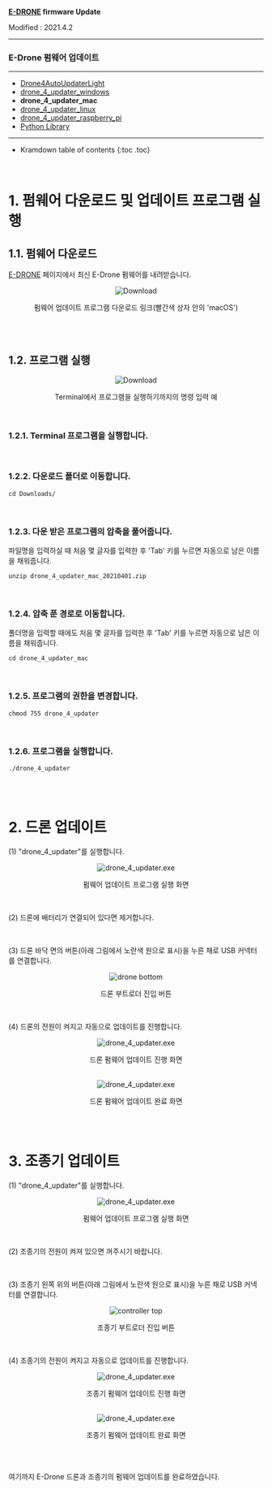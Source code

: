 **[E-DRONE](/documents/kr/products/e_drone/) firmware Update**

Modified : 2021.4.2

---

<h3>E-Drone 펌웨어 업데이트</h3>

---

- [Drone4AutoUpdaterLight](../drone4autoupdaterlight/)
- [drone_4_updater_windows](../drone_4_updater_windows/)
- **drone_4_updater_mac**
- [drone_4_updater_linux](../drone_4_updater_linux/)
- [drone_4_updater_raspberry_pi](../drone_4_updater_raspberry_pi/)
- [Python Library](../python/)

---

* Kramdown table of contents
{:toc .toc}

<br>

# 1. 펌웨어 다운로드 및 업데이트 프로그램 실행

## 1.1. 펌웨어 다운로드
[E-DRONE](/documents/kr/products/e_drone/) 페이지에서 최신 E-Drone 펌웨어를 내려받습니다.

<div align="center">
    <img src="./images/1_1_download.png" alt="Download">
    <p>펌웨어 업데이트 프로그램 다운로드 링크(빨간색 상자 안의 'macOS')</p>
</div>
<br>

<br>

## 1.2. 프로그램 실행

<div align="center">
    <img src="./images/1_2_terminal.png" alt="Download">
    <p>Terminal에서 프로그램을 실행하기까지의 명령 입력 예</p>
</div>
<br>

### 1.2.1. Terminal 프로그램을 실행합니다.

<br>

### 1.2.2. 다운로드 폴더로 이동합니다.

```
cd Downloads/
```

<br>

### 1.2.3. 다운 받은 프로그램의 압축을 풀어줍니다.

파일명을 입력하실 때 처음 몇 글자를 입력한 후 'Tab' 키를 누르면 자동으로 남은 이름을 채워줍니다.

```
unzip drone_4_updater_mac_20210401.zip
```

<br>

### 1.2.4. 압축 푼 경로로 이동합니다.

폴더명을 입력할 때에도 처음 몇 글자를 입력한 후 'Tab' 키를 누르면 자동으로 남은 이름을 채워줍니다.

```
cd drone_4_updater_mac
```

<br>

### 1.2.5. 프로그램의 권한을 변경합니다.

```
chmod 755 drone_4_updater
```

<br>

### 1.2.6. 프로그램을 실행합니다.

```
./drone_4_updater
```

<br>


<br>


# 2. 드론 업데이트

(1) "drone_4_updater"를 실행합니다.

<div align="center">
    <img src="./images/2_1_1_2_drone_4_updater.png" alt="drone_4_updater.exe">
    <p>펌웨어 업데이트 프로그램 실행 화면</p>
</div>
<br>

(2) 드론에 배터리가 연결되어 있다면 제거합니다.

<br>

(3) 드론 바닥 면의 버튼(아래 그림에서 노란색 원으로 표시)을 누른 채로 USB 커넥터를 연결합니다.

<div align="center">
    <img src="./images/2_1_3_e_drone_drone_bottom_bootloader_button.jpg" alt="drone bottom">
    <p>드론 부트로더 진입 버튼</p>
</div>
<br>

(4) 드론의 전원이 켜지고 자동으로 업데이트를 진행합니다.

<div align="center">
    <img src="./images/2_1_4_1_drone_4_updater.png" alt="drone_4_updater.exe">
    <p>드론 펌웨어 업데이트 진행 화면</p>
</div>
<br>

<div align="center">
    <img src="./images/2_1_4_2_drone_4_updater.png" alt="drone_4_updater.exe">
    <p>드론 펌웨어 업데이트 완료 화면</p>
</div>
<br>


<br>


# 3. 조종기 업데이트

(1) "drone_4_updater"를 실행합니다.

<div align="center">
    <img src="./images/2_1_1_2_drone_4_updater.png" alt="drone_4_updater.exe">
    <p>펌웨어 업데이트 프로그램 실행 화면</p>
</div>
<br>

(2) 조종기의 전원이 켜져 있으면 꺼주시기 바랍니다.

<br>

(3) 조종기 왼쪽 위의 버튼(아래 그림에서 노란색 원으로 표시)을 누른 채로 USB 커넥터를 연결합니다.

<div align="center">
    <img src="./images/2_2_3_e_drone_controller_front_bootloader_button.jpg" alt="controller top">
    <p>조종기 부트로더 진입 버튼</p>
</div>
<br>

(4) 조종기의 전원이 켜지고 자동으로 업데이트를 진행합니다.

<div align="center">
    <img src="./images/2_2_4_1_drone_4_updater.png" alt="drone_4_updater.exe">
    <p>조종기 펌웨어 업데이트 진행 화면</p>
</div>
<br>

<div align="center">
    <img src="./images/2_2_4_2_drone_4_updater.png" alt="drone_4_updater.exe">
    <p>조종기 펌웨어 업데이트 완료 화면</p>
</div>
<br>


<br>


여기까지 E-Drone 드론과 조종기의 펌웨어 업데이트를 완료하였습니다.

